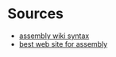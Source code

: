 # Sources

- [assembly wiki syntax](https://en.wikibooks.org/wiki/X86_Assembly/NASM_Syntax)
- [best web site for assembly](https://www.tutorialspoint.com/assembly_programming/assembly_variables.htm)
